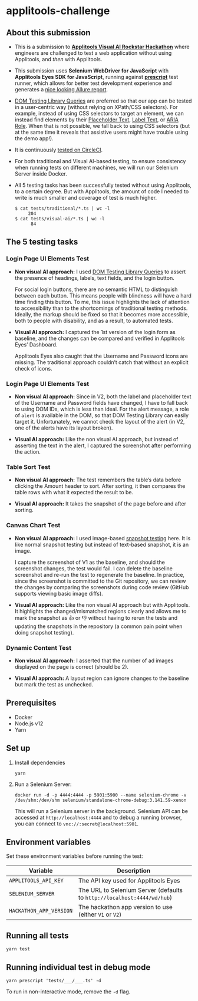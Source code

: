 # applitools-challenge

## About this submission

- This is a submission to [**Applitools Visual AI Rockstar Hackathon**](https://applitools.com/hackathon)
  where engineers are challenged to test a web application without using Applitools, and _then_ with Applitools.

- This submission uses **Selenium WebDriver for JavaScript** with **Applitools Eyes SDK for JavaScript**,
  running against [**prescript**](https://prescript.netlify.com/) test runner,
  which allows for better test development experience and generates a [nice looking Allure report](http://allure.qatools.ru/).

- [DOM Testing Library Queries](https://testing-library.com/docs/dom-testing-library/api-queries) are preferred
  so that our app can be tested in a user-centric way (without relying on XPath/CSS selectors).
  For example, instead of using CSS selectors to target an element, we can instead find elements by their [Placeholder Text](https://testing-library.com/docs/dom-testing-library/api-queries#byplaceholdertext), [Label Text](https://testing-library.com/docs/dom-testing-library/api-queries#bylabeltext), or [ARIA Role](https://testing-library.com/docs/dom-testing-library/api-queries#byrole).
  When that is not possible, we fall back to using CSS selectors (but at the same time it reveals that assistive users might have trouble using the demo app!).

- It is continuously [tested on CircleCI](https://circleci.com/gh/dtinth/applitools-hackathon).

- For both traditional and Visual AI-based testing,
  to ensure consistency when running tests on different machines,
  we will run our Selenium Server inside Docker.

- All 5 testing tasks has been successfully tested without using Applitools, to a certain degree.
  But with Applitools, the amount of code I needed to write is much smaller and coverage of test is much higher.

  ```
  $ cat tests/traditional/*.ts | wc -l
       204
  $ cat tests/visual-ai/*.ts | wc -l
        84
  ```

## The 5 testing tasks

### Login Page UI Elements Test

- **Non visual AI approach:** I used [DOM Testing Library Queries](https://testing-library.com/docs/dom-testing-library/api-queries) to assert the presence of headings, labels, text fields, and the login button.

  For social login buttons, there are no semantic HTML to distinguish between each button. This means people with blindness will have a hard time finding this button. To me, this issue highlights the lack of attention to accessibility than to the shortcomings of traditional testing methods. Ideally, the markup should be fixed so that it becomes more accessible, both to people with disability, and as a result, to automated tests.

- **Visual AI approach:** I captured the 1st version of the login form as baseline, and the changes can be compared and verified in Applitools Eyes’ Dashboard.

  Applitools Eyes also caught that the Username and Password icons are missing. The traditional approach couldn’t catch that without an explicit check of icons.

### Login Page UI Elements Test

- **Non visual AI approach:** Since in V2, both the label and placeholder text of the Username and Password fields have changed, I have to fall back to using DOM IDs, which is less than ideal. For the alert message, a role of `alert` is available in the DOM, so that DOM Testing Library can easily target it. Unfortunately, we cannot check the layout of the alert (in V2, one of the alerts have its layout broken).

- **Visual AI approach:** Like the non visual AI approach, but instead of asserting the text in the alert, I captured the screenshot after performing the action.

### Table Sort Test

- **Non visual AI approach:** The test remembers the table’s data before clicking the Amount header to sort. After sorting, it then compares the table rows with what it expected the result to be.

- **Visual AI approach:** It takes the snapshot of the page before and after sorting.

### Canvas Chart Test

- **Non visual AI approach:** I used image-based [snapshot testing](https://jestjs.io/docs/en/snapshot-testing) here. It is like normal snapshot testing but instead of text-based snapshot, it is an image.

  I capture the screenshot of V1 as the baseline, and should the screenshot changes, the test would fail. I can delete the baseline screenshot and re-run the test to regenerate the baseline. In practice, since the screenshot is committed to the Git repository, we can review the changes by comparing the screenshots during code review (GitHub supports viewing basic image diffs).

- **Visual AI approach:** Like the non visual AI approach but with Applitools. It highlights the changed/mismatched regions clearly and allows me to mark the snapshot as :+1: or :-1: without having to rerun the tests and updating the snapshots in the repository (a common pain point when doing snapshot testing).

### Dynamic Content Test

- **Non visual AI approach:** I asserted that the number of ad images displayed on the page is correct (should be 2).

- **Visual AI approach:** A layout region can ignore changes to the baseline but mark the test as unchecked.

## Prerequisites

- Docker
- Node.js v12
- Yarn

## Set up

1. Install dependencies

   ```
   yarn
   ```

2. Run a Selenium Server:

   ```
   docker run -d -p 4444:4444 -p 5901:5900 --name selenium-chrome -v /dev/shm:/dev/shm selenium/standalone-chrome-debug:3.141.59-xenon
   ```

   This will run a Selenium server in the background.
   Selenium API can be accessed at `http://localhost:4444` and to debug a running browser, you can connect to `vnc://:secret@localhost:5901`.

## Environment variables

Set these environment variables before running the test:

| Variable                | Description                                                             |
| ----------------------- | ----------------------------------------------------------------------- |
| `APPLITOOLS_API_KEY`    | The API key used for Applitools Eyes                                    |
| `SELENIUM_SERVER`       | The URL to Selenium Server (defaults to `http://localhost:4444/wd/hub`) |
| `HACKATHON_APP_VERSION` | The hackathon app version to use (either `V1` or `V2`)                  |

## Running all tests

```
yarn test
```

## Running individual test in debug mode

```
yarn prescript 'tests/___/___.ts' -d
```

To run in non-interactive mode, remove the `-d` flag.
